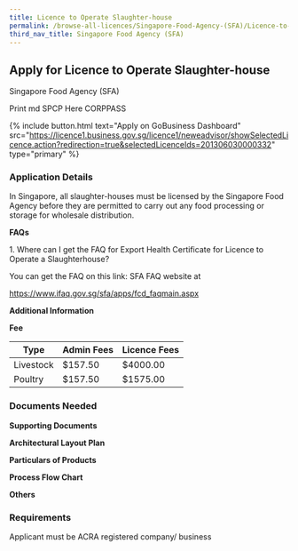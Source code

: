 ```yaml
---
title: Licence to Operate Slaughter-house
permalink: /browse-all-licences/Singapore-Food-Agency-(SFA)/Licence-to-Operate-Slaughter-house
third_nav_title: Singapore Food Agency (SFA)
---
```


## Apply for Licence to Operate Slaughter-house

Singapore Food Agency (SFA)

Print md SPCP Here CORPPASS

{% include button.html text="Apply on GoBusiness Dashboard" src="https://licence1.business.gov.sg/licence1/neweadvisor/showSelectedLicence.action?redirection=true&selectedLicenceIds=201306030000332" type="primary" %}

### Application Details

<p>In Singapore, all slaughter-houses must be licensed by the Singapore Food Agency before they are permitted to carry out any food processing or storage for wholesale distribution.</p>
<p><strong>FAQs</strong></p>
<p>1. Where can I get the FAQ for Export Health Certificate for Licence to Operate a Slaughterhouse?</p>
<p>You can get the FAQ on this link: SFA FAQ website at</p>
<p><a href="https://www.ifaq.gov.sg/sfa/apps/fcd_faqmain.aspx">https://www.ifaq.gov.sg/sfa/apps/fcd_faqmain.aspx</a></p>

**Additional Information**

<p><strong>Fee</strong></p>
<table class="table table-condensed">
<thead>
<tr>
<th>Type</th>
<th>Admin Fees</th>
<th>Licence Fees</th>
</tr>
</thead>
<tbody>
<tr>
<td data-title="Type">Livestock</td>
<td data-title="Admin Fees">$157.50</td>
<td data-title="Licence Fees">$4000.00</td>
</tr>
<tr>
<td data-title="Type">Poultry</td>
<td data-title="Admin Fees">$157.50</td>
<td data-title="Licence Fees">$1575.00</td>
</tr>
</tbody>
</table>

### Documents Needed

<p><strong>Supporting Documents</strong></p>
<p><strong>Architectural Layout Plan</strong></p>
<p><strong>Particulars of Products</strong></p>
<p><strong>Process Flow Chart</strong></p>
<p><strong>Others</strong></p>


### Requirements

Applicant must be ACRA registered company/ business

